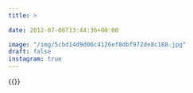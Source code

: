 ```yaml
---
title: >
  
date: 2012-07-06T13:44:36+00:00

image: "/img/5cbd14d9d06c4126ef8dbf972de8c188.jpg"
draft: false
instagram: true
---
```


{{<photo src="/img/5cbd14d9d06c4126ef8dbf972de8c188.jpg">}}
